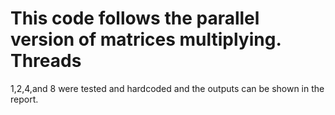 
# This code follows the parallel version of matrices multiplying. Threads
  1,2,4,and 8 were tested and hardcoded and the outputs can be shown in the
  report. 
